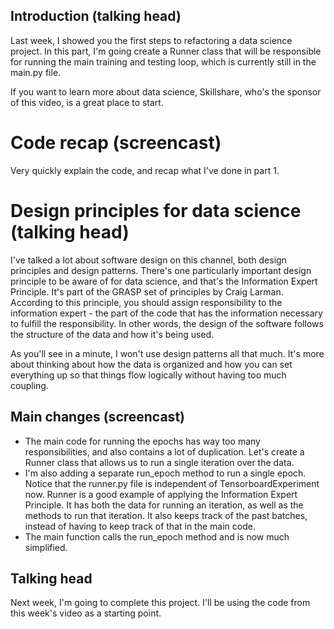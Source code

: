 ## Introduction (talking head)

Last week, I showed you the first steps to refactoring a data science project. In this part, I'm going create a Runner class that will be responsible for running the main training and testing loop, which is currently still in the main.py file.

If you want to learn more about data science, Skillshare, who's the sponsor of this video, is a great place to start.

# Code recap (screencast)

Very quickly explain the code, and recap what I've done in part 1.

# Design principles for data science (talking head)

I've talked a lot about software design on this channel, both design principles and design patterns. There's one particularly important design principle to be aware of for data science, and that's the Information Expert Principle. It's part of the GRASP set of principles by Craig Larman. According to this principle, you should assign responsibility to the information expert - the part of the code that has the information necessary to fulfill the responsibility. In other words, the design of the software follows the structure of the data and how it's being used.

As you'll see in a minute, I won't use design patterns all that much. It's more about thinking about how the data is organized and how you can set everything up so that things flow logically without having too much coupling.

## Main changes (screencast)

- The main code for running the epochs has way too many responsibilities, and also contains a lot of duplication. Let's create a Runner class that allows us to run a single iteration over the data.
- I'm also adding a separate run_epoch method to run a single epoch. Notice that the runner.py file is independent of TensorboardExperiment now. Runner is a good example of applying the Information Expert Principle. It has both the data for running an iteration, as well as the methods to run that iteration. It also keeps track of the past batches, instead of having to keep track of that in the main code.
- The main function calls the run_epoch method and is now much simplified.

## Talking head

Next week, I'm going to complete this project. I'll be using the code from this week's video as a starting point.
